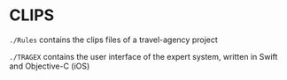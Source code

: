 # CLIPS

`./Rules` contains the clips files of a travel-agency project

`./TRAGEX` contains the user interface of the expert system, written in Swift and Objective-C (iOS)
